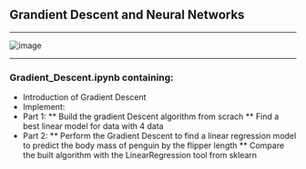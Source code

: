 ## Grandient Descent and Neural Networks

---
![image](https://lucidar.me/en/neural-networks/files/gradient-overview.png)

---
### Gradient_Descent.ipynb containing:
* Introduction of Gradient Descent
* Implement:
* Part 1:
  ** Build the gradient Descent algorithm from scrach
  ** Find a best linear model for data with 4 data 
* Part 2:
  ** Perform the Gradient Descent to find a linear regression model to predict the body mass of penguin by the flipper length
  ** Compare the built algorithm with the LinearRegression tool from sklearn
